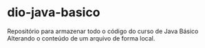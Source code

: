 # dio-java-basico
Repositório para armazenar todo o código do curso de Java Básico 
Alterando o conteúdo de um arquivo de forma local.